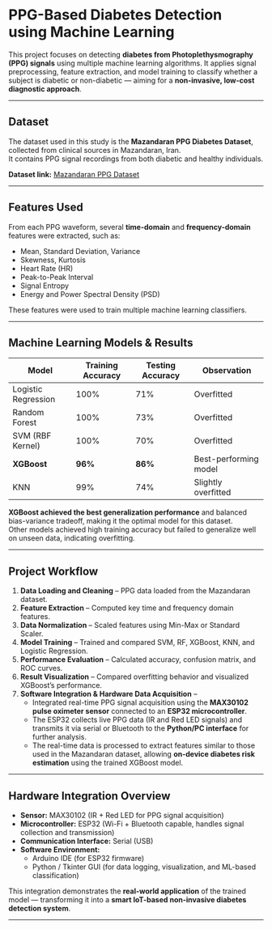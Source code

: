 # PPG-Based Diabetes Detection using Machine Learning

This project focuses on detecting **diabetes from Photoplethysmography (PPG) signals** using multiple machine learning algorithms. It applies signal preprocessing, feature extraction, and model training to classify whether a subject is diabetic or non-diabetic — aiming for a **non-invasive, low-cost diagnostic approach**.

---

## Dataset

The dataset used in this study is the **Mazandaran PPG Diabetes Dataset**, collected from clinical sources in Mazandaran, Iran.  
It contains PPG signal recordings from both diabetic and healthy individuals.

**Dataset link:** [Mazandaran PPG Dataset](https://data.mendeley.com/datasets/37pm7jk7jn/2)

---

## Features Used

From each PPG waveform, several **time-domain** and **frequency-domain** features were extracted, such as:

- Mean, Standard Deviation, Variance  
- Skewness, Kurtosis  
- Heart Rate (HR)  
- Peak-to-Peak Interval  
- Signal Entropy  
- Energy and Power Spectral Density (PSD)

These features were used to train multiple machine learning classifiers.

---

## Machine Learning Models & Results

| Model | Training Accuracy | Testing Accuracy | Observation |
|--------|--------------------|------------------|--------------|
| Logistic Regression | 100% | 71% | Overfitted |
| Random Forest | 100% | 73% | Overfitted |
| SVM (RBF Kernel) | 100% | 70% | Overfitted |
| **XGBoost** | **96%** | **86%** | Best-performing model |
| KNN | 99% | 74% | Slightly overfitted |

**XGBoost achieved the best generalization performance** and balanced bias-variance tradeoff, making it the optimal model for this dataset.  
Other models achieved high training accuracy but failed to generalize well on unseen data, indicating overfitting.

---

## Project Workflow

1. **Data Loading and Cleaning** – PPG data loaded from the Mazandaran dataset.  
2. **Feature Extraction** – Computed key time and frequency domain features.  
3. **Data Normalization** – Scaled features using Min-Max or Standard Scaler.  
4. **Model Training** – Trained and compared SVM, RF, XGBoost, KNN, and Logistic Regression.  
5. **Performance Evaluation** – Calculated accuracy, confusion matrix, and ROC curves.  
6. **Result Visualization** – Compared overfitting behavior and visualized XGBoost’s performance.  
7. **Software Integration & Hardware Data Acquisition** –  
   - Integrated real-time PPG signal acquisition using the **MAX30102 pulse oximeter sensor** connected to an **ESP32 microcontroller**.  
   - The ESP32 collects live PPG data (IR and Red LED signals) and transmits it via serial or Bluetooth to the **Python/PC interface** for further analysis.  
   - The real-time data is processed to extract features similar to those used in the Mazandaran dataset, allowing **on-device diabetes risk estimation** using the trained XGBoost model.  

---

## Hardware Integration Overview

- **Sensor:** MAX30102 (IR + Red LED for PPG signal acquisition)  
- **Microcontroller:** ESP32 (Wi-Fi + Bluetooth capable, handles signal collection and transmission)  
- **Communication Interface:** Serial (USB) 
- **Software Environment:**  
  - Arduino IDE (for ESP32 firmware)  
  - Python / Tkinter GUI (for data logging, visualization, and ML-based classification)  

This integration demonstrates the **real-world application** of the trained model — transforming it into a **smart IoT-based non-invasive diabetes detection system**.

---
